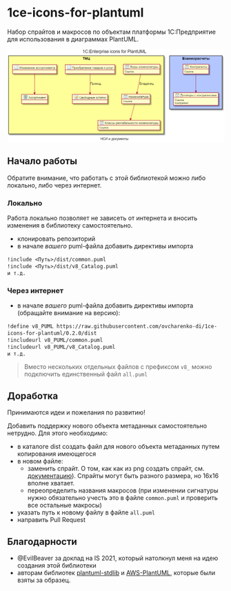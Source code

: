 # 1ce-icons-for-plantuml

Набор спрайтов и макросов по объектам платформы 1С:Предприятие для использования в диаграммах PlantUML.

![example](examples/example.png)

## Начало работы

Обратите внимание, что работать с этой библиотекой можно либо локально, либо через интернет.

### Локально

Работа локально позволяет не зависеть от интернета и вносить изменения в библиотеку самостоятельно.

- клонировать репозиторий
- в начале _вашего_ puml-файла добавить директивы импорта

```puml
!include <Путь>/dist/common.puml
!include <Путь>/dist/v8_Catalog.puml
и т.д.
```

### Через интернет

- в начале _вашего_ puml-файла добавить директивы импорта (обращайте внимание на версию):

```puml
!define v8_PUML https://raw.githubusercontent.com/ovcharenko-di/1ce-icons-for-plantuml/0.2.0/dist
!includeurl v8_PUML/common.puml
!includeurl v8_PUML/v8_Catalog.puml
и т.д.
```

> Вместо нескольких отдельных файлов с префиксом `v8_` можно подключить единственный файл `all.puml`

## Доработка

Принимаются идеи и пожелания по развитию!

Добавить поддержку нового объекта метаданных самостоятельно нетрудно. Для этого необходимо:

- в каталоге dist создать файл для нового объекта метаданных путем копирования имеющегося
- в новом файле:
  - заменить спрайт. О том, как как из png создать спрайт, см. [документацию](https://plantuml.com/en/sprite)). Спрайты могут быть разного размера, но 16x16 вполне хватает.
  - переопределить названия макросов (при изменении сигнатуры нужно обязательно учесть это в файле `common.puml` и проверить все остальные макросы)
- указать путь к новому файлу в файле `all.puml`
- направить Pull Request

## Благодарности

- @EvilBeaver за доклад на IS 2021, который натолкнул меня на идею создания этой библиотеки
- авторам библиотек [plantuml-stdlib](https://github.com/plantuml/plantuml-stdlib) и [AWS-PlantUML](https://github.com/milo-minderbinder/AWS-PlantUML), которые были взяты за образец.
